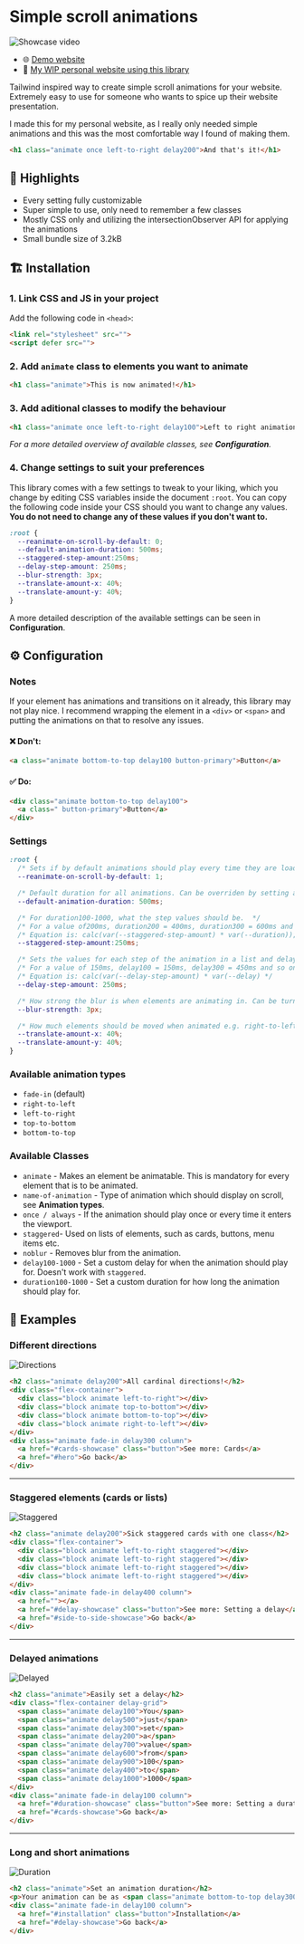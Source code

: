 # Simple scroll animations
![Showcase video](videos/showcase.gif)

- 🌐 [Demo website](https://michal-skoula.github.io/simple-scroll-animations)
- 🔗 [My WIP personal website using this library](https://michal-skoula.github.io/website)

Tailwind inspired way to create simple scroll animations for your website. Extremely easy to use for someone who wants to spice up their website presentation. 

I made this for my personal website, as I really only needed simple animations and this was the most comfortable way I found of making them.
``` HTML
<h1 class="animate once left-to-right delay200">And that's it!</h1>
```
## 💎 Highlights
- Every setting fully customizable
- Super simple to use, only need to remember a few classes
- Mostly CSS only and utilizing the intersectionObserver API for applying the animations
- Small bundle size of 3.2kB

## 🏗️ Installation
### 1. Link CSS and JS in your project
Add the following code in `<head>`:
``` HTML
<link rel="stylesheet" src="">
<script defer src="">
``` 
### 2. Add `animate` class to elements you want to animate
``` HTML
<h1 class="animate">This is now animated!</h1>
```
### 3. Add aditional classes to modify the behaviour
``` HTML
<h1 class="animate once left-to-right delay100">Left to right animation with a delay happening once</h1>
```
*For a more detailed overview of available classes, see **Configuration**.*

### 4. Change settings to suit your preferences
This library comes with a few settings to tweak to your liking, which you change by editing CSS variables inside the document `:root`. You can copy the following code inside your CSS should you want to change any values. **You do not need to change any of these values if you don't want to.**
``` CSS
:root {
  --reanimate-on-scroll-by-default: 0;
  --default-animation-duration: 500ms; 
  --staggered-step-amount:250ms; 
  --delay-step-amount: 250ms; 
  --blur-strength: 3px; 
  --translate-amount-x: 40%;
  --translate-amount-y: 40%;
}
```  
A more detailed description of the available settings can be seen in **Configuration**.

## ⚙️ Configuration
### Notes
If your element has animations and transitions on it already, this library may not play nice. I recommend wrapping the element in a `<div>` or `<span>` and putting the animations on that to resolve any issues.
#### ❌ Don't:
``` HTML
<a class="animate bottom-to-top delay100 button-primary">Button</a> 
```
#### ✅ Do:
``` HTML
<div class="animate bottom-to-top delay100">
  <a class=" button-primary">Button</a>
</div>
```

### Settings
``` CSS
:root {
  /* Sets if by default animations should play every time they are loaded (1) or only once (0) */
  --reanimate-on-scroll-by-default: 1;

  /* Default duration for all animations. Can be overriden by setting a duration100-1000 value. */
  --default-animation-duration: 500ms; 

  /* For duration100-1000, what the step values should be.  */
  /* For a value of200ms, duration200 = 400ms, duration300 = 600ms and so on.  */
  /* Equation is: calc(var(--staggered-step-amount) * var(--duration)); */
  --staggered-step-amount:250ms;

  /* Sets the values for each step of the animation in a list and delay100-1000 values. */
  /* For a value of 150ms, delay100 = 150ms, delay300 = 450ms and so on.  */
  /* Equation is: calc(var(--delay-step-amount) * var(--delay) */
  --delay-step-amount: 250ms;

  /* How strong the blur is when elements are animating in. Can be turned off. */
  --blur-strength: 3px; 

  /* How much elements should be moved when animated e.g. right-to-left. */
  --translate-amount-x: 40%;
  --translate-amount-y: 40%;
}
```
### Available animation types
- `fade-in` (default)
- `right-to-left`
- `left-to-right`
- `top-to-bottom`
- `bottom-to-top`

### Available Classes
- `animate` - Makes an element be animatable. This is mandatory for every element that is to be animated.
- `name-of-animation` - Type of animation which should display on scroll, see **Animation types**.
- `once / always` - If the animation should play once or every time it enters the viewport.
- `staggered`- Used on lists of elements, such as cards, buttons, menu items etc.
- `noblur` - Removes blur from the animation.
- `delay100-1000` - Set a custom delay for when the animation should play for. Doesn't work with `staggered`.
- `duration100-1000` - Set a custom duration for how long the animation should play for.

## 🌳 Examples
### Different directions
![Directions](videos/directions.gif)
``` HTML
<h2 class="animate delay200">All cardinal directions!</h2>
<div class="flex-container">
  <div class="block animate left-to-right"></div>
  <div class="block animate top-to-bottom"></div>
  <div class="block animate bottom-to-top"></div>
  <div class="block animate right-to-left"></div>
</div>
<div class="animate fade-in delay300 column">
  <a href="#cards-showcase" class="button">See more: Cards</a>
  <a href="#hero">Go back</a>
</div>
```
---
### Staggered elements (cards or lists)
![Staggered](videos/staggered.gif)
``` HTML
<h2 class="animate delay200">Sick staggered cards with one class</h2>
<div class="flex-container">
  <div class="block animate left-to-right staggered"></div>
  <div class="block animate left-to-right staggered"></div>
  <div class="block animate left-to-right staggered"></div>
  <div class="block animate left-to-right staggered"></div>
</div>
<div class="animate fade-in delay400 column">
  <a href=""></a>
  <a href="#delay-showcase" class="button">See more: Setting a delay</a>
  <a href="#side-to-side-showcase">Go back</a>
</div> 
```
---
### Delayed animations
![Delayed](videos/delay.gif)
``` HTML
<h2 class="animate">Easily set a delay</h2>
<div class="flex-container delay-grid">
  <span class="animate delay100">You</span>
  <span class="animate delay500">just</span>
  <span class="animate delay300">set</span>
  <span class="animate delay200">a</span>
  <span class="animate delay700">value</span>
  <span class="animate delay600">from</span>
  <span class="animate delay900">100</span>
  <span class="animate delay400">to</span>
  <span class="animate delay1000">1000</span>
</div>
<div class="animate fade-in delay100 column">
  <a href="#duration-showcase" class="button">See more: Setting a duration</a>
  <a href="#cards-showcase">Go back</a>
</div> 
```
---
### Long and short animations
![Duration](videos/duration.gif)
``` HTML
<h2 class="animate">Set an animation duration</h2>
<p>Your animation can be as <span class="animate bottom-to-top delay300 duration100">short</span> or as <span class="animate top-to-bottom delay400 duration1000">long</span> as you'd like</p>
<div class="animate fade-in delay100 column">
  <a href="#installation" class="button">Installation</a>
  <a href="#delay-showcase">Go back</a>
</div> 
```
